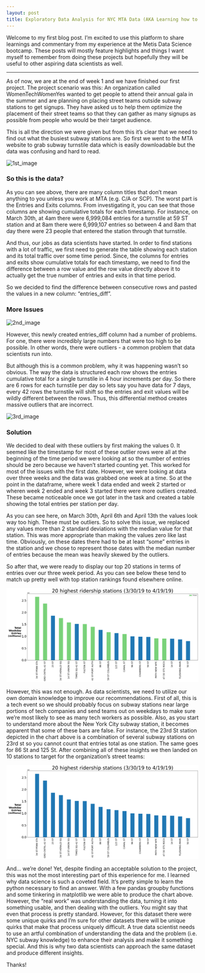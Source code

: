 ```yaml
---
layout: post
title: Exploratory Data Analysis for NYC MTA Data (AKA Learning how to deal with outliers)
---
```


Welcome to my first blog post. I’m excited to use this platform to share learnings and commentary from my experience at the Metis Data Science bootcamp. These posts will mostly feature highlights and things I want myself to remember from doing these projects but hopefully they will be useful to other aspiring data scientists as well.

-----

As of now, we are at the end of week 1 and we have finished our first project. The project scenario was this: An organization called WomenTechWomenYes wanted to get people to attend their annual gala in the summer and are planning on placing street teams outside subway stations to get signups. They have asked us to help them optimize the placement of their street teams so that they can gather as many signups as possible from people who would be their target audience. 

This is all the direction we were given but from this it’s clear that we need to find out what the busiest subway stations are. So first we went to the MTA website to grab subway turnstile data which is easily downloadable but the data was confusing and hard to read. 

![1st_image](/images/blog1_first_image)

### So this is the data?

As you can see above, there are many column titles that don’t mean anything to you unless you work at MTA (e.g. C/A or SCP). The worst part is the Entries and Exits columns. From investigating it, you can see that those columns are showing cumulative totals for each timestamp. For instance, on March 30th, at 4am there were 6,999,084 entries for a turnstile at 59 ST station and at 8am there were 6,999,107 entries so between 4 and 8am that day there were 23 people that entered the station through that turnstile. 

And thus, our jobs as data scientists have started. In order to find stations with a lot of traffic, we first need to generate the table showing each station and its total traffic over some time period. Since, the columns for entries and exits show cumulative totals for each timestamp, we need to find the difference between a row value and the row value directly above it to actually get the true number of entries and exits in that time period. 

So we decided to find the difference between consecutive rows and pasted the values in a new column: “entries_diff”.


### More Issues

![2nd_image](/images/blog1_second_image)


However, this newly created entries_diff column had a number of problems. For one, there were incredibly large numbers that were too high to be possible. In other words, there were outliers - a common problem that data scientists run into.

But although this is a common problem, why it was happening wasn’t so obvious. The way the data is structured each row shows the entries cumulative total for a single turnstile in 4 hour increments per day. So there are 6 rows for each turnstile per day so lets say you have data for 7 days, every 42 rows the turnstile will shift so the entries and exit values will be wildly different between the rows. Thus, this differential method creates massive outliers that are incorrect. 

![3rd_image](/images/blog1_third_image)


### Solution

We decided to deal with these outliers by first making the values 0. It seemed like the timestamp for most of these outlier rows were all at the beginning of the time period we were looking at so the number of entries should be zero because we haven’t started counting yet. This worked for most of the issues with the first date. However, we were looking at data over three weeks and the data was grabbed one week at a time. So at the point in the dataframe, where week 1 data ended and week 2 started or wheren week 2 ended and week 3 started there were more outliers created. These became noticeable once we got later in the task and created a table showing the total entries per station per day. 

As you can see here, on March 30th, April 6th and April 13th the values look way too high. These must be outliers. So to solve this issue, we replaced any values more than 2 standard deviations with the median value for that station. This was more appropriate than making the values zero like last time. Obviously, on these dates there had to be at least “some” entries in the station and we chose to represent those dates with the median number of entries because the mean was heavily skewed by the outliers.

So after that, we were ready to display our top 20 stations in terms of entries over our three week period. As you can see below these tend to match up pretty well with top station rankings found elsewhere online.

![4th_image](/images/techtop20.png)

However, this was not enough. As data scientists, we need to utilize our own domain knowledge to improve our recommendations. First of all, this is a tech event so we should probably focus on subway stations near large portions of tech companies and send teams out on weekdays to make sure we’re most likely to see as many tech workers as possible. Also, as you start to understand more about the New York City subway station, it becomes apparent that some of these bars are false. For instance, the 23rd St station depicted in the chart above is a combination of several subway stations on 23rd st so you cannot count that entries total as one station. The same goes for 86 St and 125 St. After combining all of these insights we then landed on 10 stations to target for the organization’s street teams:

![5th_image](/images/top20bar.png)

And... we’re done! Yet, despite finding an acceptable solution to the project, this was not the most interesting part of this experience for me. I learned why data science is such a coveted field. It’s pretty simple to learn the python necessary to find an answer. With a few pandas groupby functions and some tinkering in matplotlib we were able to produce the chart above. However, the “real work” was understanding the data, turning it into something usable, and then dealing with the outliers. You might say that even that process is pretty standard. However, for this dataset there were some unique quirks and I’m sure for other datasets there will be unique quirks that make that process uniquely difficult. A true data scientist needs to use an artful combination of understanding the data and the problem (i.e. NYC subway knowledge) to enhance their analysis and make it something special. And this is why two data scientists can approach the same dataset and produce different insights. 

Thanks!
